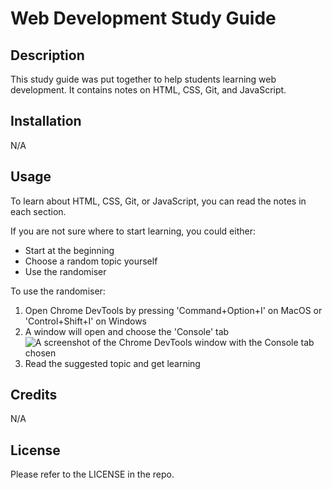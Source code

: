 # Web Development Study Guide

## Description

This study guide was put together to help students learning web development. It contains notes on HTML, CSS, Git, and JavaScript.

## Installation

N/A

## Usage

To learn about HTML, CSS, Git, or JavaScript, you can read the notes in each section.

If you are not sure where to start learning, you could either:
- Start at the beginning
- Choose a random topic yourself
- Use the randomiser

To use the randomiser:
1. Open Chrome DevTools by pressing 'Command+Option+I' on MacOS or 'Control+Shift+I' on Windows
2. A window will open and choose the 'Console' tab
![A screenshot of the Chrome DevTools window with the Console tab chosen](assets/images/screenshot.png)
3. Read the suggested topic and get learning

## Credits

N/A

## License

Please refer to the LICENSE in the repo.

